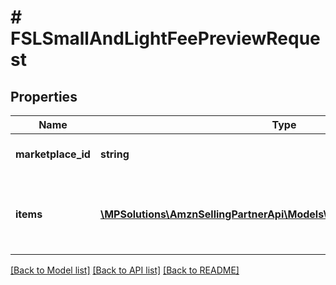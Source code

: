 # # FSLSmallAndLightFeePreviewRequest

## Properties

Name | Type | Description | Notes
------------ | ------------- | ------------- | -------------
**marketplace_id** | **string** | A marketplace identifier. |
**items** | [**\MPSolutions\AmznSellingPartnerApi\Models\FbaSmallAndLight\FSLItem[]**](FSLItem.md) | A list of items for which to retrieve fee estimates (limit: 25). |

[[Back to Model list]](../../README.md#models) [[Back to API list]](../../README.md#endpoints) [[Back to README]](../../README.md)
